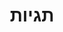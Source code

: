 ---
title: "תגיות"
permalink: /tags-grid/
layout: tags
entries_layout: grid
author_profile: true
---